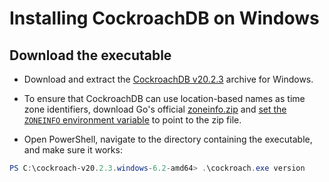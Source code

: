 # Installing CockroachDB on Windows #

## Download the executable ##

* Download and extract the [CockroachDB v20.2.3](https://binaries.cockroachdb.com/cockroach-v20.2.3.windows-6.2-amd64.zip) archive for Windows.

* To ensure that CockroachDB can use location-based names as time zone identifiers, download Go's official [zoneinfo.zip](https://github.com/golang/go/raw/master/lib/time/zoneinfo.zip) and [set the `ZONEINFO` environment variable](https://www.techjunkie.com/environment-variables-windows-10/) to point to the zip file.

* Open PowerShell, navigate to the directory containing the executable, and make sure it works:

```powershell
PS C:\cockroach-v20.2.3.windows-6.2-amd64> .\cockroach.exe version
```